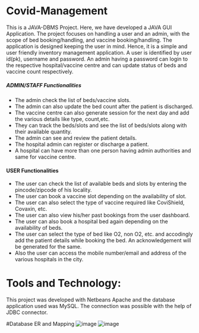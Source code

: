 # Covid-Management
This is a JAVA-DBMS Project. Here, we have developed a JAVA GUI Application.
The project focuses on handling a user and an admin, with the scope of bed booking/handling, and vaccine booking/handling.
The application is designed keeping the user in mind. Hence, it is a simple and user friendly inventory management application. 
A user is identified by user id(pk), username and password.
An admin having a password can login to the respective hospital/vaccine centre and can update status of beds and vaccine count respectively.
##### ADMIN/STAFF Functionalities
*	The admin check the list of beds/vaccine slots.
*	The admin can also update the bed count after the patient is discharged.
*	The vaccine centre can also generate session for the next day and add the various details like type, count,etc.
*	They can track the beds/slots and see the list of beds/slots along with their available quantity.
*	The admin can see and review the patient details. 
*	The hospital admin can register or discharge a patient.
*	A hospital can have more than one person having admin authorities and same for vaccine centre.


#### USER Functionalities 
*	The user can check the list of available beds and slots by entering the pincode/zipcode of his locality.
*	The user can book a vaccine slot depending on the availability of slot.
*	The user can also select the type of vaccine required like CoviShield, Covaxin, etc.
*	The user can also view his/her past bookings from the user dashboard.
*	The user can also book a hospital bed again depending on the availability of beds.
*	The user can select the type of bed like O2, non O2, etc. and accodingly add the patient details while booking the bed. An acknowledgement will be generated for the same.
*	Also the user can access the mobile number/email and address of the various hospitals in the city.

# Tools and Technology:
This project was developed with Netbeans Apache and the database application used was MySQL. 
The connection was possible with the help of JDBC connector.

#Database ER and Mapping
![image](https://user-images.githubusercontent.com/96206852/174431829-cc9ce0b0-7145-4f70-91f8-ddb0a6bfa027.png)
![image](https://user-images.githubusercontent.com/96206852/174431875-bf62df57-c11c-408c-8a4b-3c67c80dc217.png)
